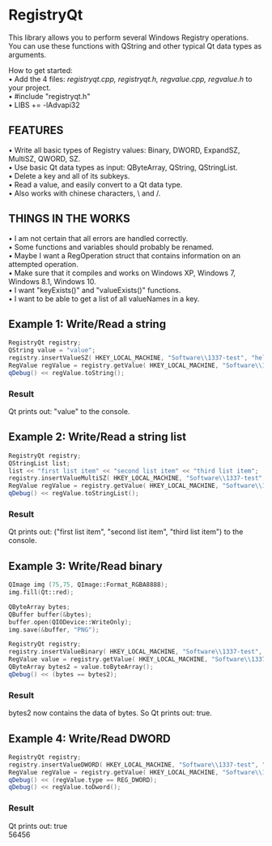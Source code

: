 # RegistryQt
This library allows you to perform several Windows Registry operations.<br>
You can use these functions with QString and other typical Qt data types as arguments.

How to get started:<br>
• Add the 4 files: *registryqt.cpp, registryqt.h, regvalue.cpp, regvalue.h* to your project.<br>
• \#include "registryqt.h"<br>
• LIBS += -lAdvapi32<br>

## FEATURES ##

• Write all basic types of Registry values: Binary, DWORD, ExpandSZ, MultiSZ, QWORD, SZ.<br>
• Use basic Qt data types as input: QByteArray, QString, QStringList.<br>
• Delete a key and all of its subkeys.<br>
• Read a value, and easily convert to a Qt data type.<br>
• Also works with chinese characters, \ and /.

## THINGS IN THE WORKS ##
• I am not certain that all errors are handled correctly.<br>
• Some functions and variables should probably be renamed.<br>
• Maybe I want a RegOperation struct that contains information on an attempted operation.<br>
• Make sure that it compiles and works on Windows XP, Windows 7, Windows 8.1, Windows 10.<br>
• I want "keyExists()" and "valueExists()" functions.<br>
• I want to be able to get a list of all valueNames in a key.<br>

## Example 1: Write/Read a string ##
```c++
RegistryQt registry;
QString value = "value";
registry.insertValueSZ( HKEY_LOCAL_MACHINE, "Software\\1337-test", "hello there", value);
RegValue regValue = registry.getValue( HKEY_LOCAL_MACHINE, "Software\\1337-test", "hello there");
qDebug() << regValue.toString();
```
### Result ###

Qt prints out: "value" to the console.

## Example 2: Write/Read a string list ##
```c++
RegistryQt registry;
QStringList list;
list << "first list item" << "second list item" << "third list item";
registry.insertValueMultiSZ( HKEY_LOCAL_MACHINE, "Software\\1337-test", "cool, a list", list);
RegValue regValue = registry.getValue( HKEY_LOCAL_MACHINE, "Software\\1337-test", "cool, a list");
qDebug() << regValue.toStringList();
```
### Result ###

Qt prints out: ("first list item", "second list item", "third list item") to the console.

## Example 3: Write/Read binary ##
```c++
QImage img (75,75, QImage::Format_RGBA8888);
img.fill(Qt::red);

QByteArray bytes;
QBuffer buffer(&bytes);
buffer.open(QIODevice::WriteOnly);
img.save(&buffer, "PNG");

RegistryQt registry;
registry.insertValueBinary( HKEY_LOCAL_MACHINE, "Software\\1337-test", "great", bytes);
RegValue value = registry.getValue( HKEY_LOCAL_MACHINE, "Software\\1337-test", "great");
QByteArray bytes2 = value.toByteArray();
qDebug() << (bytes == bytes2);
```
### Result ###

bytes2 now contains the data of bytes. So Qt prints out: true.

## Example 4: Write/Read DWORD ##
```c++
RegistryQt registry;
registry.insertValueDWORD( HKEY_LOCAL_MACHINE, "Software\\1337-test", "word", 56456);
RegValue regValue = registry.getValue( HKEY_LOCAL_MACHINE, "Software\\1337-test", "word");
qDebug() << (regValue.type == REG_DWORD);
qDebug() << regValue.toDword();
```

### Result ###

Qt prints out: true<br>
56456

